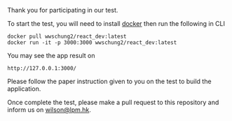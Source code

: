 Thank you for participating in our test.


To start the test, you will need to install [docker](https://www.docker.com/) then run the following in CLI 


```
docker pull wwschung2/react_dev:latest
docker run -it -p 3000:3000 wwschung2/react_dev:latest
```

You may see the app result on 
```
http://127.0.0.1:3000/
```

Please follow the paper instruction given to you on the test to build the application.

Once complete the test, please make a pull request to this repository and inform us on wilson@lpm.hk.
